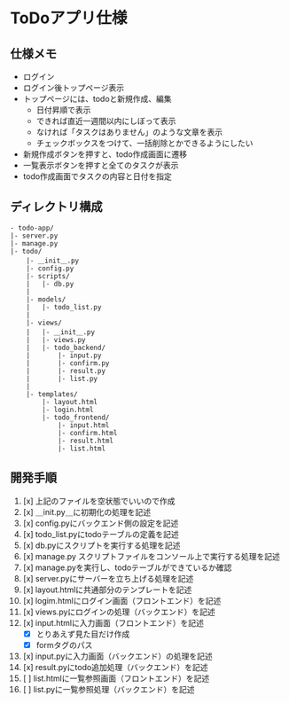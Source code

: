 # ToDoアプリ仕様
## 仕様メモ
- ログイン
- ログイン後トップページ表示
- トップページには、todoと新規作成、編集
    - 日付昇順で表示
    - できれば直近一週間以内にしぼって表示
    - なければ「タスクはありません」のような文章を表示
    - チェックボックスをつけて、一括削除とかできるようにしたい
- 新規作成ボタンを押すと、todo作成画面に遷移
- 一覧表示ボタンを押すと全てのタスクが表示
- todo作成画面でタスクの内容と日付を指定
## ディレクトリ構成
```
- todo-app/
|- server.py
|- manage.py
|- todo/
    |- ＿init＿.py
    |- config.py
    |- scripts/
    |   |- db.py
    |
    |- models/
    |   |- todo_list.py
    |
    |- views/
    |   |- ＿init＿.py
    |   |- views.py
    |   |- todo_backend/
    |       |- input.py
    |       |- confirm.py
    |       |- result.py
    |       |- list.py
    |
    |- templates/
        |- layout.html
        |- login.html
        |- todo_frontend/
            |- input.html
            |- confirm.html
            |- result.html
            |- list.html
```

## 開発手順
1. [x] 上記のファイルを空状態でいいので作成
2. [x] ＿init.py＿に初期化の処理を記述
3. [x] config.pyにバックエンド側の設定を記述
4. [x] todo_list.pyにtodoテーブルの定義を記述
5. [x] db.pyにスクリプトを実行する処理を記述
6. [x] manage.py スクリプトファイルをコンソール上で実行する処理を記述
7. [x] manage.pyを実行し、todoテーブルができているか確認
8. [x] server.pyにサーバーを立ち上げる処理を記述
9. [x] layout.htmlに共通部分のテンプレートを記述
10. [x] logim.htmlにログイン画面（フロントエンド）を記述
11. [x] views.pyにログインの処理（バックエンド）を記述
12. [x] input.htmlに入力画面（フロントエンド）を記述
    - [x] とりあえず見た目だけ作成
    - [x] formタグのパス
13. [x] input.pyに入力画面（バックエンド）の処理を記述
14. [x] result.pyにtodo追加処理（バックエンド）を記述
15. [ ] list.htmlに一覧参照画面（フロントエンド）を記述
16. [ ] list.pyに一覧参照処理（バックエンド）を記述
